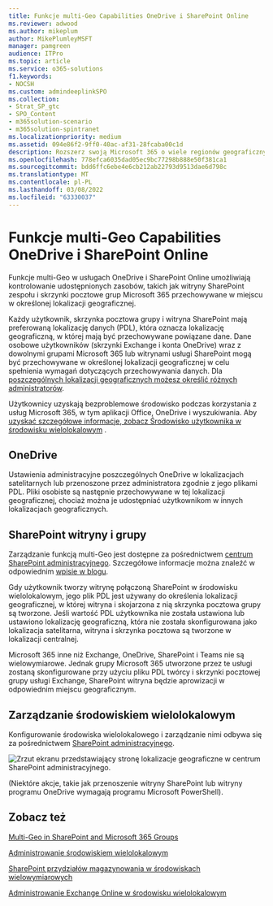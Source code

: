 ```yaml
---
title: Funkcje multi-Geo Capabilities OneDrive i SharePoint Online
ms.reviewer: adwood
ms.author: mikeplum
author: MikePlumleyMSFT
manager: pamgreen
audience: ITPro
ms.topic: article
ms.service: o365-solutions
f1.keywords:
- NOCSH
ms.custom: admindeeplinkSPO
ms.collection:
- Strat_SP_gtc
- SPO_Content
- m365solution-scenario
- m365solution-spintranet
ms.localizationpriority: medium
ms.assetid: 094e86f2-9ff0-40ac-af31-28fcaba00c1d
description: Rozszerz swoją Microsoft 365 o wiele regionów geograficznych dzięki możliwości multilokalizacji w u OneDrive Online.
ms.openlocfilehash: 778efca6035dad05ec9bc77298b888e50f381ca1
ms.sourcegitcommit: bdd6ffc6ebe4e6cb212ab22793d9513dae6d798c
ms.translationtype: MT
ms.contentlocale: pl-PL
ms.lasthandoff: 03/08/2022
ms.locfileid: "63330037"
---
```

# <a name="multi-geo-capabilities-in-onedrive-and-sharepoint-online"></a>Funkcje multi-Geo Capabilities OneDrive i SharePoint Online

Funkcje multi-Geo w usługach OneDrive i SharePoint Online umożliwiają kontrolowanie udostępnionych zasobów, takich jak witryny SharePoint zespołu i skrzynki pocztowe grup Microsoft 365 przechowywane w miejscu w określonej lokalizacji geograficznej.

Każdy użytkownik, skrzynka pocztowa grupy i witryna SharePoint mają preferowaną lokalizację danych (PDL), która oznacza lokalizację geograficzną, w której mają być przechowywane powiązane dane. Dane osobowe użytkowników (skrzynki Exchange i konta OneDrive) wraz z dowolnymi grupami Microsoft 365 lub witrynami usługi SharePoint mogą być przechowywane w określonej lokalizacji geograficznej w celu spełnienia wymagań dotyczących przechowywania danych. Dla [poszczególnych lokalizacji geograficznych możesz określić różnych administratorów](add-a-sharepoint-geo-admin.md).

Użytkownicy uzyskają bezproblemowe środowisko podczas korzystania z usług Microsoft 365, w tym aplikacji Office, OneDrive i wyszukiwania. Aby [uzyskać szczegółowe informacje, zobacz Środowisko użytkownika w środowisku wielolokalowym](multi-geo-user-experience.md) .

## <a name="onedrive"></a>OneDrive

Ustawienia administracyjne poszczególnych OneDrive w lokalizacjach satelitarnych lub przenoszone przez administratora zgodnie [](move-onedrive-between-geo-locations.md) z jego plikami PDL. Pliki osobiste są następnie przechowywane w tej lokalizacji geograficznej, chociaż można je udostępniać użytkownikom w innych lokalizacjach geograficznych.

## <a name="sharepoint-sites-and-groups"></a>SharePoint witryny i grupy

Zarządzanie funkcją multi-Geo jest dostępne za pośrednictwem <a href="https://go.microsoft.com/fwlink/?linkid=2185219" target="_blank">centrum SharePoint administracyjnego</a>. Szczegółowe informacje można znaleźć w odpowiednim [wpisie w blogu](https://techcommunity.microsoft.com/t5/Office-365-Blog/Now-available-Multi-Geo-in-SharePoint-and-Office-365-Groups/ba-p/263302).

Gdy użytkownik tworzy witrynę połączoną SharePoint w środowisku wielolokalowym, jego plik PDL jest używany do określenia lokalizacji geograficznej, w której witryna i skojarzona z nią skrzynka pocztowa grupy są tworzone. Jeśli wartość PDL użytkownika nie została ustawiona lub ustawiono lokalizację geograficzną, która nie została skonfigurowana jako lokalizacja satelitarna, witryna i skrzynka pocztowa są tworzone w lokalizacji centralnej.

Microsoft 365 inne niż Exchange, OneDrive, SharePoint i Teams nie są wielowymiarowe. Jednak grupy Microsoft 365 utworzone przez te usługi zostaną skonfigurowane przy użyciu pliku PDL twórcy i skrzynki pocztowej grupy usługi Exchange, SharePoint witryna będzie aprowizacji w odpowiednim miejscu geograficznym. 

## <a name="managing-the-multi-geo-environment"></a>Zarządzanie środowiskiem wielolokalowym

Konfigurowanie środowiska wielolokalowego i zarządzanie nimi odbywa się za pośrednictwem <a href="https://go.microsoft.com/fwlink/?linkid=2185219" target="_blank">SharePoint administracyjnego</a>. 

![Zrzut ekranu przedstawiający stronę lokalizacje geograficzne w centrum SharePoint administracyjnego.](../media/sharepoint-multi-geo-admin-center.png)

(Niektóre akcje, takie jak przenoszenie witryny SharePoint lub witryny programu OneDrive wymagają programu Microsoft PowerShell).

## <a name="see-also"></a>Zobacz też

[Multi-Geo in SharePoint and Microsoft 365 Groups](https://techcommunity.microsoft.com/t5/Office-365-Blog/Now-available-Multi-Geo-in-SharePoint-and-Office-365-Groups/ba-p/263302)

[Administrowanie środowiskiem wielolokalowym](administering-a-multi-geo-environment.md)

[SharePoint przydziałów magazynowania w środowiskach wielowymiarowych](sharepoint-multi-geo-storage-quota.md)

[Administrowanie Exchange Online w środowisku wielolokalowym](administering-exchange-online-multi-geo.md)
